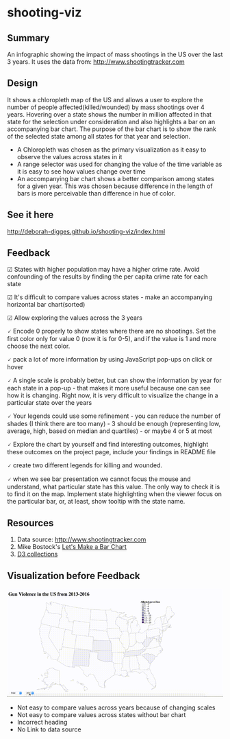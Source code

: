 # shooting-viz

## Summary
An infographic showing the impact of mass shootings in the US over the last 3 years. It uses the data from: http://www.shootingtracker.com

## Design
It shows a chloropleth map of the US and allows a user to explore the number of people affected(killed/wounded) by mass shootings over 4 years. Hovering over a state shows the number in million affected in that state for the selection under consideration and also highlights a bar on an accompanying bar chart. The purpose of the bar chart is to show the rank of the selected state among all states for that year and selection.

- A Chloropleth was chosen as the primary visualization as it easy to observe the values across states in it
- A range selector was used for changing the value of the time variable as it is easy to see how values change over time
- An accompanying bar chart shows a better comparison among states for a given year. This was chosen because difference in the length of bars is more perceivable than difference in hue of color.

## See it here
http://deborah-digges.github.io/shooting-viz/index.html


## Feedback

&#9745; States with higher population may have a higher crime rate. Avoid confounding of the results by finding the per capita crime rate for each state

&#9745; It's difficult to compare values across states - make an accompanying horizontal bar chart(sorted)

&#9745; Allow exploring the values across the 3 years

&#128504; Encode 0 properly to show states where there are no shootings. Set the first color only for value 0 (now it is for 0-5), and if the value is 1 and more choose the next color.

&#128504; pack a lot of more information by using JavaScript pop-ups on click or hover

&#128504; A single scale is probably better, but  can show the information by year for each state in a pop-up - that makes it more useful because one can see how it is changing.  Right now, it is very difficult to visualize the change in a particular state over the years

&#128504; Your legends could use some refinement - you can reduce the number of shades (I think there are too many) - 3 should be enough (representing low, average, high, based on median and quartiles) - or maybe 4 or 5 at most

&#128504; Explore the chart by yourself and find interesting outcomes, highlight these outcomes on the project page, include your findings in README file

&#128504; create two different legends for killing and wounded.

&#128504; when we see bar presentation we cannot focus the mouse and understand, what particular state has this value. The only way to check it is to find it on the map. Implement state highlighting when the viewer focus on the particular bar, or, at least, show tooltip with the state name.

## Resources
1. Data source: http://www.shootingtracker.com
2. Mike Bostock's [Let's Make a Bar Chart](https://bost.ocks.org/mike/bar/)
3. [D3 collections](https://github.com/d3/d3-collection)

## Visualization before Feedback

![Visualization before Feedback](old.gif)

- Not easy to compare values across years because of changing scales
- Not easy to compare values across states without bar chart
- Incorrect heading
- No Link to data source



